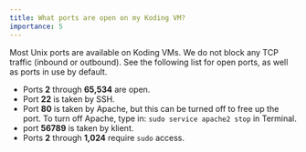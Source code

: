 ```yaml
---
title: What ports are open on my Koding VM?
importance: 5
---
```


Most Unix ports are available on Koding VMs. We do not block any TCP traffic
(inbound or outbound). See the following list for open ports, as well as ports in use by default.

- Ports **2** through **65,534** are open.
- Port **22** is taken by SSH.
- Port **80** is taken by Apache, but this can be turned off to free up the port. To turn
  off Apache, type in: `sudo service apache2 stop` in Terminal.
- port **56789** is taken by klient.
- Ports **2** through **1,024** require `sudo` access.
